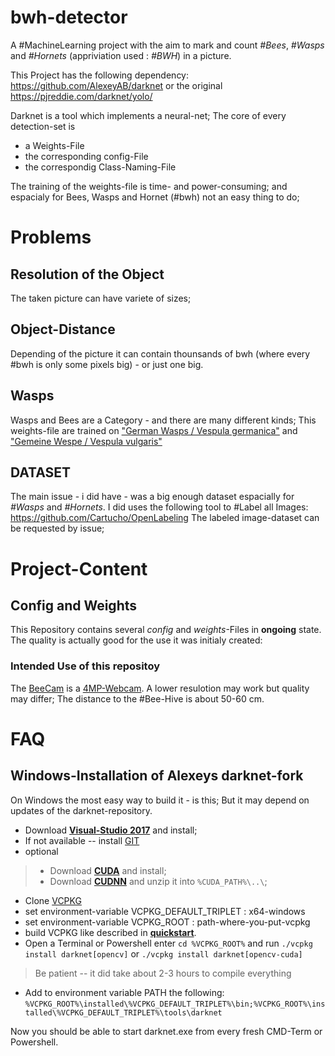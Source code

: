 # bwh-detector
A #MachineLearning project with the aim to mark and count _#Bees_, _#Wasps_ and _#Hornets_ (appriviation used : _#BWH_) in a picture.

This Project has the following dependency:
https://github.com/AlexeyAB/darknet
or the original
https://pjreddie.com/darknet/yolo/

Darknet is a tool which implements a neural-net; The core of every detection-set is 
* a Weights-File
* the corresponding config-File
* the correspondig Class-Naming-File

The training of the weights-file is time- and power-consuming; and espacialy for Bees, Wasps and Hornet (#bwh) not an easy thing to do; 

# Problems
## Resolution of the Object
The taken picture can have variete of sizes;

## Object-Distance
Depending of the picture it can contain thounsands of bwh (where every #bwh is only some pixels big) - or just one big. 

## Wasps
Wasps and Bees are a Category - and there are many different kinds; This weights-file are trained on ["German Wasps / Vespula germanica"](https://de.wikipedia.org/wiki/Deutsche_Wespe) and ["Gemeine Wespe / Vespula vulgaris"](https://de.wikipedia.org/wiki/Gemeine_Wespe)

## DATASET
The main issue - i did have - was a big enough dataset espacially for _#Wasps_ and _#Hornets_. I did uses the following tool to #Label all Images:
https://github.com/Cartucho/OpenLabeling
The labeled image-dataset can be requested by issue; 

# Project-Content
## Config and Weights
This Repository contains several *config* and *weights*-Files in **ongoing** state. The quality is actually good for the use it was initialy created:

### Intended Use of this repositoy
The [BeeCam](https://imkerverein-usingen.de/bee-cam/) is a [4MP-Webcam](https://reolink.com/de/product/rlc-410w/). A lower resulotion may work but quality may differ; The distance to the #Bee-Hive is about 50-60 cm.

# FAQ
## Windows-Installation of Alexeys darknet-fork
On Windows the most easy way to build it - is this; But it may depend on updates of the darknet-repository.

* Download **[Visual-Studio 2017](https://visualstudio.microsoft.com/de/downloads/)** and install; 
* If not available -- install [GIT](https://git-scm.com/download/win)
* optional
> * Download **[CUDA](https://developer.nvidia.com/cuda-downloads?target_os=Windows&target_arch=x86_64)** and install; 
> * Download **[CUDNN](https://developer.nvidia.com/rdp/cudnn-download)** and unzip it into `%CUDA_PATH%\..\`; 
* Clone [VCPKG](https://github.com/Microsoft/vcpkg) 
* set environment-variable VCPKG_DEFAULT_TRIPLET : x64-windows
* set environment-variable VCPKG_ROOT : path-where-you-put-vcpkg
* build VCPKG like described in **[quickstart](https://github.com/Microsoft/vcpkg)**.
* Open a Terminal or Powershell enter `cd %VCPKG_ROOT%` and run `./vcpkg install darknet[opencv]` or `./vcpkg install darknet[opencv-cuda]`

> Be patient -- it did take about 2-3 hours to compile everything

* Add to environment variable PATH the following:
`%VCPKG_ROOT%\installed\%VCPKG_DEFAULT_TRIPLET%\bin;%VCPKG_ROOT%\installed\%VCPKG_DEFAULT_TRIPLET%\tools\darknet`

Now you should be able to start darknet.exe from every fresh CMD-Term or Powershell. 
